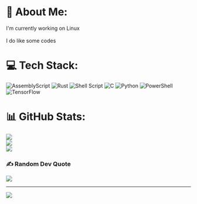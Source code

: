 # 💫 About Me:
I'm currently working on Linux<br><br>I do like some codes


# 💻 Tech Stack:
![AssemblyScript](https://img.shields.io/badge/assembly%20script-%23000000.svg?style=plastic&logo=assemblyscript&logoColor=white) ![Rust](https://img.shields.io/badge/rust-%23000000.svg?style=plastic&logo=rust&logoColor=white) ![Shell Script](https://img.shields.io/badge/shell_script-%23121011.svg?style=plastic&logo=gnu-bash&logoColor=white) ![C](https://img.shields.io/badge/c-%2300599C.svg?style=plastic&logo=c&logoColor=white) ![Python](https://img.shields.io/badge/python-3670A0?style=plastic&logo=python&logoColor=ffdd54) ![PowerShell](https://img.shields.io/badge/PowerShell-%235391FE.svg?style=plastic&logo=powershell&logoColor=white) ![TensorFlow](https://img.shields.io/badge/TensorFlow-%23FF6F00.svg?style=plastic&logo=TensorFlow&logoColor=white)
# 📊 GitHub Stats:
![](https://github-readme-stats.vercel.app/api?username=baskpascal&theme=flag-india&hide_border=false&include_all_commits=false&count_private=false)<br/>
![](https://github-readme-streak-stats.herokuapp.com/?user=baskpascal&theme=flag-india&hide_border=false)<br/>
![](https://github-readme-stats.vercel.app/api/top-langs/?username=baskpascal&theme=flag-india&hide_border=false&include_all_commits=false&count_private=false&layout=compact)

### ✍️ Random Dev Quote
![](https://quotes-github-readme.vercel.app/api?type=horizontal&theme=gruvbox)

---
[![](https://visitcount.itsvg.in/api?id=baskpascal&icon=5&color=6)](https://visitcount.itsvg.in)

<!-- Proudly created with GPRM ( https://gprm.itsvg.in ) -->
